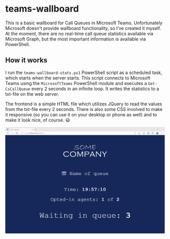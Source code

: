 # teams-wallboard
This is a basic wallboard for Call Queues in Microsoft Teams. Unfortunately Microsoft doesn't provide wallboard functionality, so I've created it myself. At the moment, there are no real-time call queue statistics available via Microsoft Graph, but the most important information is available via PowerShell.

## How it works
I run the `teams-wallboard-stats.ps1` PowerShell script as a scheduled task, which starts when the server starts. This script connects to Microsoft Teams using the `MicrosoftTeams` PowerShell module and executes a `Get-CsCallQueue` every 2 seconds in an infinite loop. It writes the statistics to a txt-file on the web server.

The frontend is a simple HTML file which utilizes JQuery to read the values from the txt-file every 2 seconds. There is also some CSS involved to make it responsive (so you can use it on your desktop or phone as well) and to make it look nice, of course. :smiley:

![Screenshot](/screenshot.png?raw=true "Screenshot")
